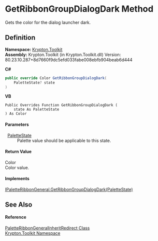 # GetRibbonGroupDialogDark Method


Gets the color for the dialog launcher dark.



## Definition
**Namespace:** <a href="79d2eac2-21f4-54ff-7552-b20c33c30600.md">Krypton.Toolkit</a>  
**Assembly:** Krypton.Toolkit (in Krypton.Toolkit.dll) Version: 80.23.10.287+8d7660f9dc5efd033fabe008ebfb904beab6d444

**C#**
``` C#
public override Color GetRibbonGroupDialogDark(
	PaletteState? state
)
```
**VB**
``` VB
Public Overrides Function GetRibbonGroupDialogDark ( 
	state As PaletteState
) As Color
```



#### Parameters
<dl><dt>  <a href="93e626cd-00cf-240e-06c6-ab4d47e982ba.md">PaletteState</a></dt><dd>Palette value should be applicable to this state.</dd></dl>

#### Return Value
Color  
Color value.

#### Implements
<a href="6049c69b-3717-8b23-9e9b-f693fb0c314b.md">IPaletteRibbonGeneral.GetRibbonGroupDialogDark(PaletteState)</a>  


## See Also


#### Reference
<a href="8a34c544-4125-0c6d-d1a3-b00f7624ce24.md">PaletteRibbonGeneralInheritRedirect Class</a>  
<a href="79d2eac2-21f4-54ff-7552-b20c33c30600.md">Krypton.Toolkit Namespace</a>  
